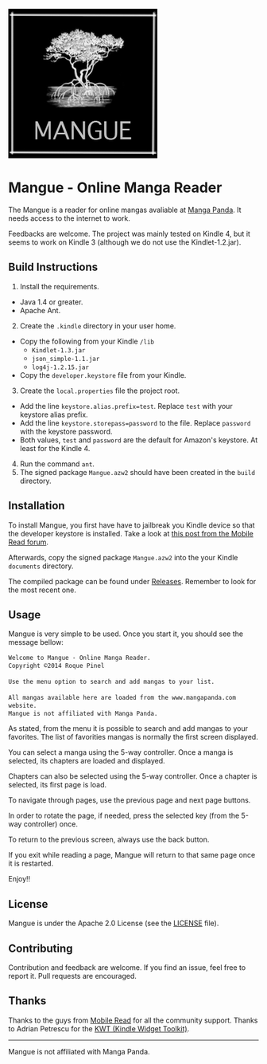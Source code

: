 ![Mangue Logo](images/mangue_logo.jpg)

# Mangue - Online Manga Reader

The Mangue is a reader for online mangas avaliable at [Manga Panda](http://www.mangapanda.com). It needs access to the internet to work.

Feedbacks are welcome. The project was mainly tested on Kindle 4, but it seems to work on Kindle 3 (although we do not use the Kindlet-1.2.jar).

## Build Instructions

1. Install the requirements.
  * Java 1.4 or greater.
  * Apache Ant.
2. Create the `.kindle` directory in your user home.
  * Copy the following from your Kindle `/lib`
    * `Kindlet-1.3.jar`
    * `json_simple-1.1.jar`
    * `log4j-1.2.15.jar`
  * Copy the `developer.keystore` file from your Kindle.
3. Create the `local.properties` file the project root.
  * Add the line `keystore.alias.prefix=test`. Replace `test` with your keystore alias prefix.
  * Add the line `keystore.storepass=password` to the file. Replace `password` with the keystore password.
  * Both values, `test` and `password` are the default for Amazon's keystore. At least for the Kindle 4.
4. Run the command `ant`.
5. The signed package `Mangue.azw2` should have been created in the `build` directory.

## Installation

To install Mangue, you first have have to jailbreak you Kindle device so that the developer keystore is installed. Take a look at [this post from the Mobile Read forum](http://www.mobileread.com/forums/showthread.php?t=233932).

Afterwards, copy the signed package `Mangue.azw2` into the your Kindle `documents` directory.

The compiled package can be found under [Releases](https://github.com/repinel/Mangue/releases). Remember to look for the most recent one.

## Usage

Mangue is very simple to be used. Once you start it, you should see the message bellow:

```
Welcome to Mangue - Online Manga Reader.
Copyright ©2014 Roque Pinel

Use the menu option to search and add mangas to your list.

All mangas available here are loaded from the www.mangapanda.com website.
Mangue is not affiliated with Manga Panda.
```

As stated, from the menu it is possible to search and add mangas to your favorites. The list of favorities mangas is normally the first screen displayed.

You can select a manga using the 5-way controller. Once a manga is selected, its chapters are loaded and displayed.

Chapters can also be selected using the 5-way controller. Once a chapter is selected, its first page is load.

To navigate through pages, use the previous page and next page buttons.

In order to rotate the page, if needed, press the selected key (from the 5-way controller) once.

To return to the previous screen, always use the back button.

If you exit while reading a page, Mangue will return to that same page once it is restarted.

Enjoy!!

## License

Mangue is under the Apache 2.0 License (see the [LICENSE](doc/Apache-2.0) file).

## Contributing

Contribution and feedback are welcome. If you find an issue, feel free to report it. Pull requests are encouraged.

## Thanks

Thanks to the guys from [Mobile Read](http://www.mobileread.com/) for all the community support.
Thanks to Adrian Petrescu for the [KWT (Kindle Widget Toolkit)](https://github.com/apetresc/Kindle-Widget-Toolkit).

------

Mangue is not affiliated with Manga Panda.

